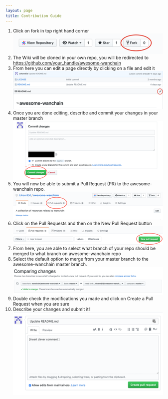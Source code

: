 ```yaml
---
layout: page
title: Contribution Guide
---
```

1. Click on fork in top right hand corner
![Fork on github](/img/github_fork_repo.png)
2. The Wiki will be cloned in your own repo, you will be redirected to https://github.com/your_handle/awesome-wanchain
3. From here you can edit a page directly by clicking on a file and edit it 
![Edit on github](/img/github_edit_button.png)
4. Once you are done editing, describe and commit your changes in your master branch
![Commit on github](/img/github_commit_changes.png)
5. You will now be able to submit a Pull Request (PR) to the awesome-wanchain repo.
![Pull request on github](/img/github_pull_request.png) 
6. Click on the Pull Requests and then on the New Pull Request button
![Create pull request on github](/img/github_create_pull_request.png) 
7. From here, you are able to select what branch of your repo should be merged to what branch on awesome-wanchain repo
8. Select the default option to merge from your master branch to the awesome-wanchain master branch.
![Compare on github](/img/github_compare_changes.png) 
9. Double check the modifications you made and click on Create a Pull Request when you are sure
10. Describe your changes and submit it!
![Submit changes on github](/img/gituhb_create_comment_pr.png) 
